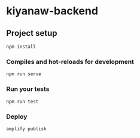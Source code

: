 # kiyanaw-backend

## Project setup
```
npm install
```

### Compiles and hot-reloads for development
```
npm run serve
```

### Run your tests
```
npm run test
```

### Deploy
```
amplify publish
```
